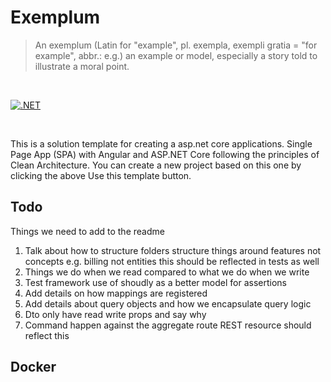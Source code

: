 # Exemplum

> An exemplum (Latin for "example", pl. exempla, exempli gratia = "for example", abbr.: e.g.) an example or model, especially a story told to illustrate a moral point.

<br/>

[![.NET](https://github.com/ForrestTech/Exemplum/actions/workflows/dotnet.yml/badge.svg)](https://github.com/ForrestTech/Exemplum/actions/workflows/dotnet.yml)

<br/>

This is a solution template for creating a asp.net core applications. Single Page App (SPA) with Angular and ASP.NET Core following the principles of Clean Architecture. You can create a new project based on this one by clicking the above Use this template button.

## Todo

Things we need to add to the readme

1. Talk about how to structure folders structure things around features not concepts e.g. billing not entities this should be reflected in tests as well
2. Things we do when we read compared to what we do when we write
3. Test framework use of shoudly as a better model for assertions
4. Add details on how mappings are registered
5. Add details about query objects and how we encapsulate query logic
6. Dto only have read write props and say why
7. Command happen against the aggregate route REST resource should reflect this 


## Docker 

